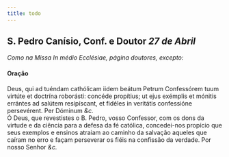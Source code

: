 ```yaml
---
title: todo
---
```

<h2 class="text-center">S. Pedro Canísio, Conf. e Doutor <em>27 de Abril</em></h2>

<em>Como na Missa In médio Ecclésiae, página doutores, excepto:</em>

<h4 class="text-center">Oração</h4>
<div class="container-fluid">
<div class="row">
<div class="dropcap text-justify">
Deus, qui ad tuéndam cathólicam iidem beátum Petrum Confessórem tuum virtúte et doctrína roborásti: concéde propítius; ut ejus exémplis et mónitis errántes ad salútem resipíscant, et fidéles in veritátis confessióne persevérent. Per Dóminum <em>&c.</em>
</div>
<div class="dropcap text-justify">
Ó Deus, que revestistes o B. Pedro, vosso Confessor, com os dons da virtude e da ciência para a defesa da fé católica, concedei-nos propício que seus exemplos e ensinos atraiam ao caminho da salvação aqueles que caíram no erro e façam perseverar os fiéis na confissão da verdade. Por nosso Senhor <em>&c.</em>
</div>
</div>
</div>